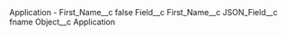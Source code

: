 <?xml version="1.0" encoding="UTF-8"?>
<CustomMetadata xmlns="http://soap.sforce.com/2006/04/metadata" xmlns:xsi="http://www.w3.org/2001/XMLSchema-instance" xmlns:xsd="http://www.w3.org/2001/XMLSchema">
    <label>Application - First_Name__c</label>
    <protected>false</protected>
    <values>
        <field>Field__c</field>
        <value xsi:type="xsd:string">First_Name__c</value>
    </values>
    <values>
        <field>JSON_Field__c</field>
        <value xsi:type="xsd:string">fname</value>
    </values>
    <values>
        <field>Object__c</field>
        <value xsi:type="xsd:string">Application</value>
    </values>
</CustomMetadata>
